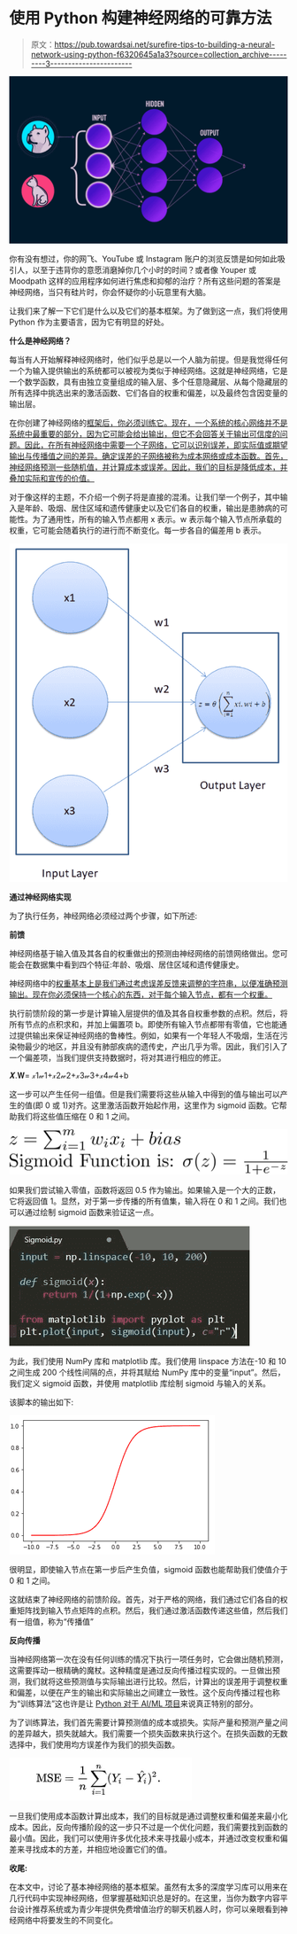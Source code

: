 # 使用 Python 构建神经网络的可靠方法

> 原文：<https://pub.towardsai.net/surefire-tips-to-building-a-neural-network-using-python-f6320645a1a3?source=collection_archive---------3----------------------->

![](img/13130b463c4e2da3cbd093e3b6f5ba5f.png)

你有没有想过，你的网飞、YouTube 或 Instagram 账户的浏览反馈是如何如此吸引人，以至于违背你的意愿消磨掉你几个小时的时间？或者像 Youper 或 Moodpath 这样的应用程序如何进行焦虑和抑郁的治疗？所有这些问题的答案是神经网络，当只有硅片时，你会怀疑你的小玩意里有大脑。

让我们来了解一下它们是什么以及它们的基本框架。为了做到这一点，我们将使用 Python 作为主要语言，因为它有明显的好处。

**什么是神经网络？**

每当有人开始解释神经网络时，他们似乎总是以一个人脑为前提。但是我觉得任何一个为输入提供输出的系统都可以被视为类似于神经网络。这就是神经网络，它是一个数学函数，具有由独立变量组成的输入层、多个任意隐藏层、从每个隐藏层的所有选择中挑选出来的激活函数、它们各自的权重和偏差，以及最终包含因变量的输出层。

在你创建了神经网络的[框架后，你必须训练它。现在，一个系统的核心网络并不是系统中最重要的部分，因为它可能会给出输出，但它不会回答关于输出可信度的问题。因此，在所有神经网络中需要一个子网络，它可以识别误差，即实际值或期望输出与传播值之间的差异。确定误差的子网络被称为成本网络或成本函数。首先，神经网络预测一些随机值，并计算成本或误差。因此，我们的目标是降低成本，并叠加实际和宣传的价值。](https://towardsdatascience.com/nns-aynk-c34efe37f15a)

对于像这样的主题，不介绍一个例子将是直接的混淆。让我们举一个例子，其中输入是年龄、吸烟、居住区域和遗传健康史以及它们各自的权重，输出是患肺病的可能性。为了通用性，所有的输入节点都用 x 表示。w 表示每个输入节点所承载的权重，它可能会随着执行的进行而不断变化。每一步各自的偏差用 b 表示。

![](img/043e01b276a8effc16dbb24e9cc2b060.png)

**通过神经网络实现**

为了执行任务，神经网络必须经过两个步骤，如下所述:

**前馈**

神经网络基于输入值及其各自的权重做出的预测由神经网络的前馈网络做出。您可能会在数据集中看到四个特征:年龄、吸烟、居住区域和遗传健康史。

神经网络中的[权重基本上是我们通过考虑误差反馈来调整的字符串，以便准确预测输出。现在你必须保持一个核心的东西，对于每个输入节点，都有一个权重。](https://hackernoon.com/everything-you-need-to-know-about-neural-networks-8988c3ee4491)

执行前馈阶段的第一步是计算输入层提供的值及其各自权重参数的点积。然后，将所有节点的点积求和，并加上偏置项 b。即使所有输入节点都带有零值，它也能通过提供输出来保证神经网络的鲁棒性。例如，如果有一个年轻人不吸烟，生活在污染物最少的地区，并且没有肺部疾病的遗传史，产出几乎为零。因此，我们引入了一个偏差项，当我们提供支持数据时，将对其进行相应的修正。

𝑿.𝐖= 𝓍1𝓌1+𝓍2𝓌2+𝓍3𝓌3+𝓍4𝓌4+b

这一步可以产生任何一组值。但是我们需要将这些从输入中得到的值与输出可以产生的值(即 0 或 1)对齐。这里激活函数开始起作用，这里作为 sigmoid 函数。它帮助我们将这些值压缩在 0 和 1 之间。

![](img/85e8d0caa22fdea6312d94a5e43887b6.png)

如果我们尝试输入零值，函数将返回 0.5 作为输出。如果输入是一个大的正数，它将返回值 1。显然，对于第一步传播的所有值集，输入将在 0 和 1 之间。我们也可以通过绘制 sigmoid 函数来验证这一点。

![](img/5b57aa2696c495848ffd0666e0722c6b.png)

为此，我们使用 NumPy 库和 matplotlib 库。我们使用 linspace 方法在-10 和 10 之间生成 200 个线性间隔的点，并将其赋给 NumPy 库中的变量“input”。然后，我们定义 sigmoid 函数，并使用 matplotlib 库绘制 sigmoid 与输入的关系。

该脚本的输出如下:

![](img/7d13165c122ed337736b1055342e0f3f.png)

很明显，即使输入节点在第一步后产生负值，sigmoid 函数也能帮助我们使值介于 0 和 1 之间。

这就结束了神经网络的前馈阶段。首先，对于严格的网络，我们通过它们各自的权重矩阵找到输入节点矩阵的点积。然后，我们通过激活函数传递这些值，然后我们有一组值，称为“传播值”

**反向传播**

当神经网络第一次在没有任何训练的情况下执行一项任务时，它会做出随机预测，这需要挥动一根精确的魔杖。这种精度是通过反向传播过程实现的。一旦做出预测，我们就将这些预测值与实际输出进行比较。然后，计算出的误差用于调整权重和偏差，以便在产生的输出和实际输出之间建立一致性。这个反向传播过程也称为“训练算法”这也许是让 [Python 对于 AI/ML 项目](https://blog.unboxinnovations.com/python-for-artificial-intellingence-ml/)来说真正特别的部分。

为了训练算法，我们首先需要计算预测值的成本或损失。实际产量和预测产量之间的差异越大，损失就越大。我们需要一个损失函数来执行这个。在损失函数的无数选择中，我们使用均方误差作为我们的损失函数。

![](img/e67f212fd2d072bfec48979a4aa47f56.png)

一旦我们使用成本函数计算出成本，我们的目标就是通过调整权重和偏差来最小化成本。因此，反向传播阶段的这一步只不过是一个优化问题，我们需要找到函数的最小值。因此，我们可以使用许多优化技术来寻找最小成本，并通过改变权重和偏差来寻找成本的方差，并相应地设置它们的值。

**收尾:**

在本文中，讨论了基本神经网络的基本框架。虽然有太多的深度学习库可以用来在几行代码中实现神经网络，但掌握基础知识总是好的。在这里，当你为数字内容平台设计推荐系统或为青少年提供免费增值治疗的聊天机器人时，你可以亲眼看到神经网络中将要发生的不同变化。